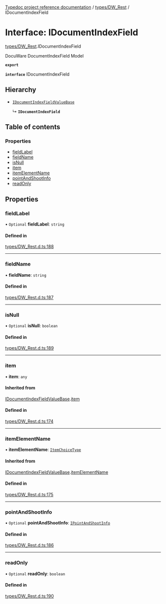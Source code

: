 [Typedoc project reference documentation](../README.md) / [types/DW_Rest](../modules/types_dw_rest.md) / IDocumentIndexField

# Interface: IDocumentIndexField

[types/DW_Rest](../modules/types_dw_rest.md).IDocumentIndexField

DocuWare DocumentIndexField Model

**`export`**

**`interface`** IDocumentIndexField

## Hierarchy

- [`IDocumentIndexFieldValueBase`](types_dw_rest.idocumentindexfieldvaluebase.md)

  ↳ **`IDocumentIndexField`**

## Table of contents

### Properties

- [fieldLabel](types_dw_rest.idocumentindexfield.md#fieldlabel)
- [fieldName](types_dw_rest.idocumentindexfield.md#fieldname)
- [isNull](types_dw_rest.idocumentindexfield.md#isnull)
- [item](types_dw_rest.idocumentindexfield.md#item)
- [itemElementName](types_dw_rest.idocumentindexfield.md#itemelementname)
- [pointAndShootInfo](types_dw_rest.idocumentindexfield.md#pointandshootinfo)
- [readOnly](types_dw_rest.idocumentindexfield.md#readonly)

## Properties

### fieldLabel

• `Optional` **fieldLabel**: `string`

#### Defined in

[types/DW_Rest.d.ts:188](https://github.com/DocuWare/REST-Sample-TS/blob/828b3d4/src/types/DW_Rest.d.ts#L188)

___

### fieldName

• **fieldName**: `string`

#### Defined in

[types/DW_Rest.d.ts:187](https://github.com/DocuWare/REST-Sample-TS/blob/828b3d4/src/types/DW_Rest.d.ts#L187)

___

### isNull

• `Optional` **isNull**: `boolean`

#### Defined in

[types/DW_Rest.d.ts:189](https://github.com/DocuWare/REST-Sample-TS/blob/828b3d4/src/types/DW_Rest.d.ts#L189)

___

### item

• **item**: `any`

#### Inherited from

[IDocumentIndexFieldValueBase](types_dw_rest.idocumentindexfieldvaluebase.md).[item](types_dw_rest.idocumentindexfieldvaluebase.md#item)

#### Defined in

[types/DW_Rest.d.ts:174](https://github.com/DocuWare/REST-Sample-TS/blob/828b3d4/src/types/DW_Rest.d.ts#L174)

___

### itemElementName

• **itemElementName**: [`ItemChoiceType`](../enums/types_dw_rest.itemchoicetype.md)

#### Inherited from

[IDocumentIndexFieldValueBase](types_dw_rest.idocumentindexfieldvaluebase.md).[itemElementName](types_dw_rest.idocumentindexfieldvaluebase.md#itemelementname)

#### Defined in

[types/DW_Rest.d.ts:175](https://github.com/DocuWare/REST-Sample-TS/blob/828b3d4/src/types/DW_Rest.d.ts#L175)

___

### pointAndShootInfo

• `Optional` **pointAndShootInfo**: [`IPointAndShootInfo`](types_dw_rest.ipointandshootinfo.md)

#### Defined in

[types/DW_Rest.d.ts:186](https://github.com/DocuWare/REST-Sample-TS/blob/828b3d4/src/types/DW_Rest.d.ts#L186)

___

### readOnly

• `Optional` **readOnly**: `boolean`

#### Defined in

[types/DW_Rest.d.ts:190](https://github.com/DocuWare/REST-Sample-TS/blob/828b3d4/src/types/DW_Rest.d.ts#L190)
